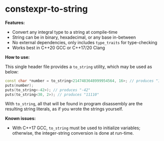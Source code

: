 # constexpr-to-string

**Features:**

* Convert any integral type to a string at compile-time
* String can be in binary, hexadecimal, or any base in-between
* No external dependencies, only includes `type_traits` for type-checking
* Works best in C++20 GCC or C++17/20 Clang

**How to use:**

This single header file provides a `to_string` utility, which may be used as below:

```cpp
const char *number = to_string<2147483648999954564, 16>; // produces "1DCD65003B9A1884"
puts(number);
puts(to_string<-42>); // produces "-42"
puts(to_string<30, 2>); // produces "11110"
```

With `to_string`, all that will be found in program disassembly are the resulting string literals, as if you wrote the strings yourself.

**Known issues:**

* With C++17 GCC, `to_string` must be used to initialize variables; otherwise, the integer-string conversion is done at run-time.
